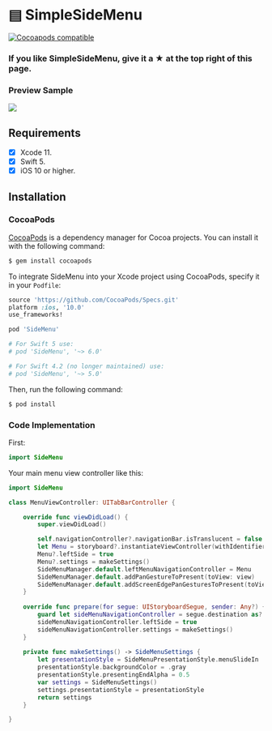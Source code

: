 # ▤ SimpleSideMenu
[![Cocoapods compatible](http://img.shields.io/travis/CocoaPods/CocoaPods/master.svg?style=flat)](https://travis-ci.org/CocoaPods/CocoaPods)

### If you like SimpleSideMenu, give it a ★ at the top right of this page.

### Preview Sample
![](https://raw.githubusercontent.com/victordoshenko/SimpleSideMenu/master/SimpleSideMenu.gif)
## Requirements
- [x] Xcode 11.
- [x] Swift 5.
- [x] iOS 10 or higher.

## Installation
### CocoaPods

[CocoaPods](http://cocoapods.org) is a dependency manager for Cocoa projects. You can install it with the following command:

```bash
$ gem install cocoapods
```

To integrate SideMenu into your Xcode project using CocoaPods, specify it in your `Podfile`:

```ruby
source 'https://github.com/CocoaPods/Specs.git'
platform :ios, '10.0'
use_frameworks!

pod 'SideMenu'

# For Swift 5 use:
# pod 'SideMenu', '~> 6.0'

# For Swift 4.2 (no longer maintained) use:
# pod 'SideMenu', '~> 5.0'
```

Then, run the following command:

```bash
$ pod install
```
### Code Implementation
First:
```swift
import SideMenu
```

Your main menu view controller like this:
``` swift
import SideMenu

class MenuViewController: UITabBarController {

    override func viewDidLoad() {
        super.viewDidLoad()

        self.navigationController?.navigationBar.isTranslucent = false
        let Menu = storyboard?.instantiateViewController(withIdentifier: "SideMenuNavigation") as? SideMenuNavigationController
        Menu?.leftSide = true
        Menu?.settings = makeSettings()
        SideMenuManager.default.leftMenuNavigationController = Menu
        SideMenuManager.default.addPanGestureToPresent(toView: view)
        SideMenuManager.default.addScreenEdgePanGesturesToPresent(toView: view)
    }
    
    override func prepare(for segue: UIStoryboardSegue, sender: Any?) {
        guard let sideMenuNavigationController = segue.destination as? SideMenuNavigationController else { return }
        sideMenuNavigationController.leftSide = true
        sideMenuNavigationController.settings = makeSettings()
    }
    
    private func makeSettings() -> SideMenuSettings {
        let presentationStyle = SideMenuPresentationStyle.menuSlideIn
        presentationStyle.backgroundColor = .gray
        presentationStyle.presentingEndAlpha = 0.5
        var settings = SideMenuSettings()
        settings.presentationStyle = presentationStyle
        return settings
    }

}

